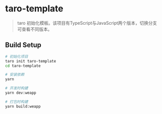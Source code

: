 # taro-template

> taro 初始化模板。该项目有TypeScript与JavaScript两个版本，切换分支可查看不同版本。

## Build Setup

``` bash
# 初始化项目
taro init taro-template
cd taro-template

# 安装依赖
yarn

# 开发时构建
yarn dev:weapp

# 打包时构建
yarn build:weapp

```


